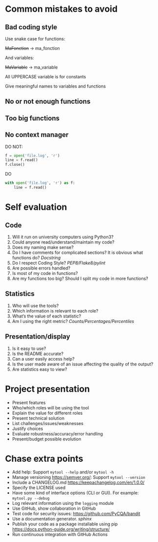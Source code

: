 # Common mistakes to avoid

## Bad coding style

Use snake case for functions:

~~MaFonction~~ → ma_fonction

And variables:

~~MaVariable~~ → ma_variable

All UPPERCASE variable is for constants

Give meaningful names to variables and functions

## No or not enough functions

## Too big functions

## No context manager

DO NOT:

```python
f = open('file.log', 'r')
line = f.read()
f.close()
```

DO

```python
with open('file.log', 'r') as f:
    line = f.read()
```

# Self evaluation

## Code

1. Will it run on university computers using Python3?
2. Could anyone read/understand/maintain my code?
3. Does my naming make sense?
4. Do I have comments for complicated sections? It is obvious what functions do? _Docstring_
5. Do I respect Coding Style? _PEP8/Flake8/pylint_
6. Are possible errors handled?
7. Is most of my code in functions?
8. Are my functions too big? Should I split my code in more functions?

## Statistics

1. Who will use the tools?
2. Which information is relevant to each role?
3. What’s the value of each statistic?
4. Am I using the right metric? _Counts/Percentages/Percentiles_

## Presentation/display

1. Is it easy to use?
2. Is the README accurate?
3. Can a user easily access help?
4. Is the user made aware of an issue affecting the quality of the output?
5. Are statistics easy to view?

# Project presentation

* Present features
* Who/which roles will be using the tool
* Explain the value for different roles
* Present technical solution
* List challenges/issues/weaknesses
* Justify choices
* Evaluate robustness/accuracy/error handling
* Present/budget possible evolution

# Chase extra points

* Add help:
  Support `mytool --help` and/or `mytool -h`
* Manage versioning
  https://semver.org/:
  Support `mytool --version`
* Include a CHANGELOG.md
  https://keepachangelog.com/en/1.0.0/
* Specify the LICENSE used
* Have some kind of interface options (CLI or GUI). 
  For example: `mytool.py --debug`
* Log relevant information using the `logging` module
* Use GitHub, show collaboration in GitHub
* Test code for security issues: https://github.com/PyCQA/bandit
* Use a documentation generator. _sphinx_
* Publish your code as a package installable using pip
  https://docs.python-guide.org/writing/structure/
* Run continuous integration with GitHub Actions
